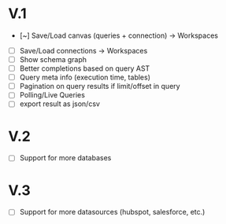 # V.1

- [~] Save/Load canvas (queries + connection) -> Workspaces
- [ ] Save/Load connections -> Workspaces
- [ ] Show schema graph
- [ ] Better completions based on query AST
- [ ] Query meta info (execution time, tables)
- [ ] Pagination on query results if limit/offset in query
- [ ] Polling/Live Queries
- [ ] export result as json/csv

# V.2

- [ ] Support for more databases

# V.3

- [ ] Support for more datasources (hubspot, salesforce, etc.)
